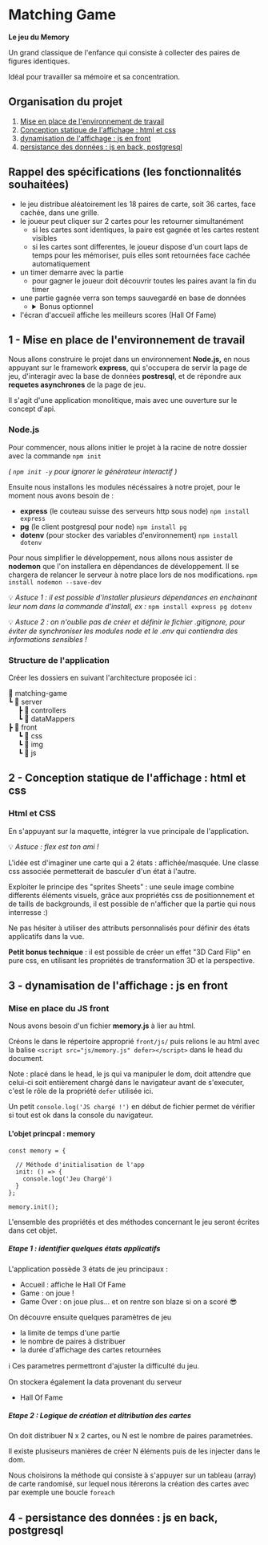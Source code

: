 # Matching Game 

**Le jeu du Memory**

Un grand classique de l'enfance qui consiste à collecter des paires de figures identiques.

Idéal pour travailler sa mémoire et sa concentration.

## Organisation du projet

1. [Mise en place de l'environnement de travail](#1---mise-en-place-de-lenvironnement-de-travail)
2. [Conception statique de l'affichage : html et css](#2---conception-statique-de-laffichage--html-et-css)
3. [dynamisation de l'affichage : js en front](#3---dynamisation-de-laffichage--js-en-front)
4. [persistance des données : js en back, postgresql](#4---persistance-des-données--js-en-back-postgresql)

## Rappel des spécifications (les fonctionnalités souhaitées)

- le jeu distribue aléatoirement les 18 paires de carte, soit 36 cartes, face cachée, dans une grille.
- le joueur peut cliquer sur 2 cartes pour les retourner simultanément
    - si les cartes sont identiques, la paire est gagnée et les cartes restent visibles
    - si les cartes sont differentes, le joueur dispose d'un court laps de temps pour les mémoriser, puis elles sont retournées face cachée automatiquement
- un timer demarre avec la partie
    - pour gagner le joueur doit découvrir toutes les paires avant la fin du timer
- une partie gagnée verra son temps sauvegardé en base de données
    - <details>
        <summary>Bonus optionnel</summary>
        le joueur gagnant peut fournir son nom pour immortaliser sa performance ! :v:
    </details>
- l'écran d'accueil affiche les meilleurs scores (Hall Of Fame)

## 1 - Mise en place de l'environnement de travail
Nous allons construire le projet dans un environnement **Node.js,** en nous appuyant sur le framework **express**, qui s'occupera de servir la page de jeu, d'interagir avec la base de données **postresql**, et de répondre aux **requetes asynchrones** de la page de jeu.

Il s'agit d'une application monolitique, mais avec une ouverture sur le concept d'api.

### Node.js
Pour commencer, nous allons initier le projet à la racine de notre dossier avec la commande `npm init`

*( `npm init -y` pour ignorer le générateur interactif )*

Ensuite nous installons les modules nécéssaires à notre projet, pour le moment nous avons besoin de :
- **express** (le couteau suisse des serveurs http sous node) `npm install express`
- **pg** (le client postgresql pour node) `npm install pg`
- **dotenv** (pour stocker des variables d'environnement) `npm install dotenv`

Pour nous simplifier le développement, nous allons nous assister de **nodemon** que l'on installera en dépendances de développement. Il se chargera de relancer le serveur à notre place lors de nos modifications. `npm install nodemon --save-dev`

:bulb: *Astuce 1 : il est possible d'installer plusieurs dépendances en enchainant leur nom dans la commande d'install, ex :* `npm install express pg dotenv`

:bulb: *Astuce 2 : on n'oublie pas de créer et définir le fichier .gitignore, pour éviter de synchroniser les modules node et le .env qui contiendra des informations sensibles !*

### Structure de l'application
Créer les dossiers en suivant l'architecture proposée ici :

📁 matching-game \
┗ 📁 server \
&nbsp;&nbsp;&nbsp;&nbsp;&nbsp;┣ 📁 controllers \
&nbsp;&nbsp;&nbsp;&nbsp;&nbsp;┗ 📁 dataMappers \
┣ 📁 front \
&nbsp;&nbsp;&nbsp;&nbsp;&nbsp;┗ 📁 css \
&nbsp;&nbsp;&nbsp;&nbsp;&nbsp;┗ 📁 img \
&nbsp;&nbsp;&nbsp;&nbsp;&nbsp;┗ 📁 js



## 2 - Conception statique de l'affichage : html et css

### Html et CSS
En s'appuyant sur la maquette, intégrer la vue principale de l'application.

:bulb: *Astuce  : flex est ton ami !*

L'idée est d'imaginer une carte qui a 2 états : affichée/masquée. Une classe css associée permetterait de basculer d'un état à l'autre.

Exploiter le principe des "sprites Sheets" : une seule image combine differents éléments visuels, grâce aux propriétés css de positionnement et de taills de backgrounds, il est possible de n'afficher que la partie qui nous interresse :)

Ne pas hésiter à utiliser des attributs personnalisés pour définir des états applicatifs dans la vue.

**Petit bonus technique** : il est possible de créer un effet "3D Card Flip" en pure css, en utilisant les propriétés de transformation 3D et la perspective.

## 3 - dynamisation de l'affichage : js en front

### Mise en place du JS front

Nous avons besoin d'un fichier **memory.js** à lier au html.

Créons le dans le répertoire approprié `front/js/` puis relions le au html avec la balise `<script src="js/memory.js" defer></script>` dans le head du document.

Note : placé dans le head, le js qui va manipuler le dom, doit attendre que celui-ci soit entièrement chargé dans le navigateur avant de s'executer, c'est le rôle de la propriété `defer` utilisée ici.

Un petit `console.log('JS chargé !')` en début de fichier permet de vérifier si tout est ok dans la console du navigateur.

#### L'objet princpal : **memory**

```JS
const memory = {

  // Méthode d'initialisation de l'app
  init: () => {
    console.log('Jeu Chargé')
  }
};

memory.init();
```

L'ensemble des propriétés et des méthodes concernant le jeu seront écrites dans cet objet.

##### Etape 1 : identifier quelques états applicatifs

L'application possède 3 états de jeu principaux : 
- Accueil : affiche le Hall Of Fame
- Game : on joue !
- Game Over : on joue plus... et on rentre son blaze si on a scoré :sunglasses:

On découvre ensuite quelques paramètres de jeu
- la limite de temps d'une partie
- le nombre de paires à distribuer
- la durée d'affichage des cartes retournées

:information_source: Ces parametres permettront d'ajuster la difficulté du jeu.

On stockera également la data provenant du serveur
- Hall Of Fame

##### Etape 2 : Logique de création et ditribution des cartes
On doit distribuer N x 2 cartes, ou N est le nombre de paires parametrées.

Il existe plusiseurs manières de créer N éléments puis de les injecter dans le dom.

Nous choisirons la méthode qui consiste à s'appuyer sur un tableau (array) de carte randomisé, sur lequel nous itérerons la création des cartes avec par exemple une boucle `foreach`


## 4 - persistance des données : js en back, postgresql

